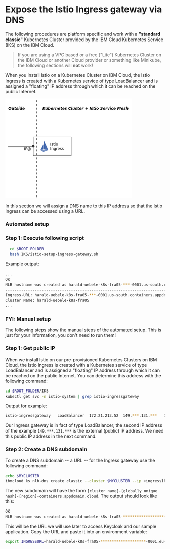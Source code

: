 # Expose the Istio Ingress gateway via DNS

The following procedures are platform specific and work with a **"standard classic"** Kubernetes Cluster provided by the IBM Cloud Kubernetes Service (IKS) on the IBM Cloud. 

>If you are using a VPC based or a free ("Lite") Kubernetes Cluster on the IBM Cloud or another Cloud provider or something like Minikube, the following sections will **not** work!

When you install Istio on a Kubernetes Cluster on IBM Cloud, the Istio Ingress is created with a Kubernetes service of type LoadBalancer and is assigned a "floating" IP address through which it can be reached on the public Internet.

![](../../images/Ingress-Loadbalancer.png)

In this section we will assign a DNS name to this IP address so that the Istio Ingress can be accessed using a URL.

### Automated setup

### Step 1: Execute following script

```sh
  cd $ROOT_FOLDER
  bash IKS/istio-setup-ingress-gateway.sh
```

Example output:

```sh
...
OK
NLB hostname was created as harald-uebele-k8s-fra05-***-0001.us-south.containers.appdomain.cloud
------------------------------------------------------------------------
Ingress-URL: harald-uebele-k8s-fra05-***-0001.us-south.containers.appdomain.cloud
Cluster Name: harald-uebele-k8s-fra05
...
```

### FYI: Manual setup

The following steps show the manual steps of the automated setup. This is just for your information, you don't need to run them!

### Step 1: Get public IP

When we install Istio on our pre-provisioned Kubernetes Clusters on IBM Cloud, the Istio Ingress is created with a Kubernetes service of type LoadBalancer and is assigned a "floating" IP address through which it can be reached on the public Internet. You can determine this address with the following command:

```sh
cd $ROOT_FOLDER/IKS
kubectl get svc -n istio-system | grep istio-ingressgateway
```
Output for example:

```sh
istio-ingressgateway   LoadBalancer  172.21.213.52  149.***.131.***   15020:31754/TCP,...
```

Our Ingress gateway is in fact of type LoadBalancer, the second IP address of the example `149.***.131.***` is the external (public) IP address. We need this public IP address in the next command.

### Step 2: Create a DNS subdomain

To create a DNS subdomain -- a URL -- for the Ingress gateway use the following command:

```sh
echo $MYCLUSTER
ibmcloud ks nlb-dns create classic --cluster $MYCLUSTER --ip <ingressIP>
```

The new subdomain will have the form `[cluster name]-[globally unique hash]-[region]-containers.appdomain.cloud`. The output should look like this:

```sh
OK
NLB hostname was created as harald-uebele-k8s-fra05-********************-0001.eu-de.containers.appdomain.cloud
```

This will be the URL we will use later to access Keycloak and our sample application. Copy the URL and paste it into an environment variable:

```sh
export INGRESSURL=harald-uebele-k8s-fra05-********************-0001.eu-de.containers.appdomain.cloud
```